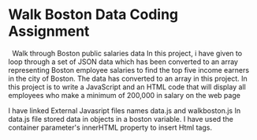# Walk Boston Data Coding Assignment

 
Walk through Boston public salaries data
In this project, i have given to loop through a set of JSON data which has been converted to an array representing Boston employee salaries to find the top five income earners in the city of Boston. 
The data has  converted to an array in this project.
In this project  is to write a JavaScript and an HTML code that will display all employees who make a minimum of 200,000 in salary on the web page

I have linked External Javasript files names data.js and walkboston.js
In data.js file stored data in objects in a boston variable.
I have used the container parameter's innerHTML property to insert Html tags.
